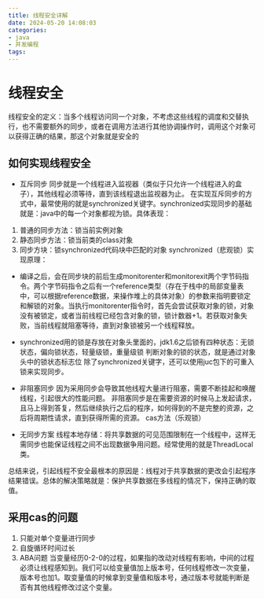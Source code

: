```yaml
---
title: 线程安全详解
date: 2024-05-20 14:08:03
categories:
- java
- 并发编程
tags:
---
```


# 线程安全
线程安全的定义：当多个线程访问同一个对象，不考虑这些线程的调度和交替执行，也不需要额外的同步，或者在调用方法进行其他协调操作时，调用这个对象可以获得正确的结果，那这个对象就是安全的

## 如何实现线程安全
- 互斥同步
同步就是一个线程进入监视器（类似于只允许一个线程进入的盒子），其他线程必须等待，直到该线程退出监视器为止。
在实现互斥同步的方式中，最常使用的就是synchronized关键字。synchronized实现同步的基础就是：java中的每一个对象都视为锁。具体表现：
1. 普通的同步方法：锁当前实例对象
2. 静态同步方法：锁当前类的class对象
3. 同步方块：锁synchronized代码块中匹配的对象
synchronized（悲观锁）实现原理：
- 编译之后，会在同步块的前后生成monitorenter和monitorexit两个字节码指令。两个字节码指令之后有一个reference类型（存在于栈中的局部变量表中，可以根据reference数据，来操作堆上的具体对象）的参数来指明要锁定和解锁的对象。当执行monitorenter指令时，首先会尝试获取对象的锁，对象没有被锁定，或者当前线程已经包含对象的锁，锁计数器+1。若获取对象失败，当前线程就阻塞等待，直到对象锁被另一个线程释放。
- synchronized用的锁是存放在对象头里面的，jdk1.6之后锁有四种状态：无锁状态，偏向锁状态，轻量级锁，重量级锁
判断对象的锁的状态，就是通过对象头中的锁状态标志位
除了synchronized关键字，还可以使用juc包下的可重入锁来实现同步。

- 非阻塞同步
因为采用同步会导致其他线程大量进行阻塞，需要不断挂起和唤醒线程，引起很大的性能问题。
非阻塞同步是在需要资源的时候马上发起请求，且马上得到答复，然后继续执行之后的程序，如何得到的不是完整的资源，之后将周期性请求，直到获得所需的资源。
cas方法（乐观锁）

- 无同步方案
线程本地存储：将共享数据的可见范围限制在一个线程中，这样无需同步也能保证线程之间不出现数据争用问题。经常使用的就是ThreadLocal类。

总结来说，引起线程不安全最根本的原因是：线程对于共享数据的更改会引起程序结果错误。总体的解决策略就是：保护共享数据在多线程的情况下，保持正确的取值。

## 采用cas的问题
1. 只能对单个变量进行同步
2. 自旋循环时间过长
3. ABA问题
当变量经历0-2-0的过程，如果指的改动对线程有影响，中间的过程必须让线程感知到。我们可以给变量值加上版本号，任何线程修改一次变量，版本号也加1。取变量值的时候拿到变量值和版本号，通过版本号就能判断是否有其他线程修改过这个变量。